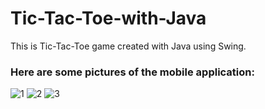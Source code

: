 # Tic-Tac-Toe-with-Java
This is Tic-Tac-Toe game created with Java using Swing.

### Here are some pictures of the mobile application:
![1](https://github.com/AdamDawi/Tic-Tac-Toe-with-Java/assets/49430055/08ec1d54-3980-46b9-b795-5d201eef3a39)
![2](https://github.com/AdamDawi/Tic-Tac-Toe-with-Java/assets/49430055/e98ba7d0-8096-48b9-96e5-16934edc93d3)
![3](https://github.com/AdamDawi/Tic-Tac-Toe-with-Java/assets/49430055/5933843f-e79a-4cbb-997e-dc9b6d288615)
